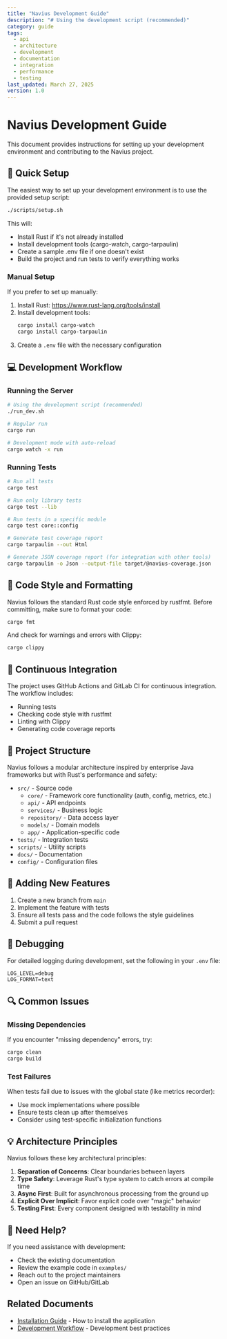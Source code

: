 ```yaml
---
title: "Navius Development Guide"
description: "# Using the development script (recommended)"
category: guide
tags:
  - api
  - architecture
  - development
  - documentation
  - integration
  - performance
  - testing
last_updated: March 27, 2025
version: 1.0
---
```

# Navius Development Guide

This document provides instructions for setting up your development environment and contributing to the Navius project.

## 🚀 Quick Setup

The easiest way to set up your development environment is to use the provided setup script:

```sh
./scripts/setup.sh
```

This will:
- Install Rust if it's not already installed
- Install development tools (cargo-watch, cargo-tarpaulin)
- Create a sample .env file if one doesn't exist
- Build the project and run tests to verify everything works

### Manual Setup

If you prefer to set up manually:

1. Install Rust: https://www.rust-lang.org/tools/install
2. Install development tools:
   ```sh
   cargo install cargo-watch
   cargo install cargo-tarpaulin
   ```
3. Create a `.env` file with the necessary configuration

## 💻 Development Workflow

### Running the Server

```sh
# Using the development script (recommended)
./run_dev.sh

# Regular run
cargo run

# Development mode with auto-reload
cargo watch -x run
```

### Running Tests

```sh
# Run all tests
cargo test

# Run only library tests
cargo test --lib

# Run tests in a specific module
cargo test core::config

# Generate test coverage report
cargo tarpaulin --out Html

# Generate JSON coverage report (for integration with other tools)
cargo tarpaulin -o Json --output-file target/@navius-coverage.json
```

## 📐 Code Style and Formatting

Navius follows the standard Rust code style enforced by rustfmt. Before committing, make sure to format your code:

```sh
cargo fmt
```

And check for warnings and errors with Clippy:

```sh
cargo clippy
```

## 🔄 Continuous Integration

The project uses GitHub Actions and GitLab CI for continuous integration. The workflow includes:
- Running tests
- Checking code style with rustfmt
- Linting with Clippy
- Generating code coverage reports

## 📁 Project Structure

Navius follows a modular architecture inspired by enterprise Java frameworks but with Rust's performance and safety:

- `src/` - Source code
  - `core/` - Framework core functionality (auth, config, metrics, etc.)
  - `api/` - API endpoints
  - `services/` - Business logic 
  - `repository/` - Data access layer
  - `models/` - Domain models
  - `app/` - Application-specific code
- `tests/` - Integration tests
- `scripts/` - Utility scripts
- `docs/` - Documentation
- `config/` - Configuration files

## 🧩 Adding New Features

1. Create a new branch from `main`
2. Implement the feature with tests
3. Ensure all tests pass and the code follows the style guidelines
4. Submit a pull request

## 🐛 Debugging

For detailed logging during development, set the following in your `.env` file:

```
LOG_LEVEL=debug
LOG_FORMAT=text
```

## 🔍 Common Issues

### Missing Dependencies

If you encounter "missing dependency" errors, try:

```sh
cargo clean
cargo build
```

### Test Failures

When tests fail due to issues with the global state (like metrics recorder):
- Use mock implementations where possible
- Ensure tests clean up after themselves
- Consider using test-specific initialization functions

## 💡 Architecture Principles

Navius follows these key architectural principles:

1. **Separation of Concerns**: Clear boundaries between layers
2. **Type Safety**: Leverage Rust's type system to catch errors at compile time
3. **Async First**: Built for asynchronous processing from the ground up
4. **Explicit Over Implicit**: Favor explicit code over "magic" behavior
5. **Testing First**: Every component designed with testability in mind

## 🤝 Need Help?

If you need assistance with development:
- Check the existing documentation
- Review the example code in `examples/`
- Reach out to the project maintainers
- Open an issue on GitHub/GitLab 

## Related Documents
- [Installation Guide](../../01_getting_started/installation.md) - How to install the application
- [Development Workflow](development-workflow.md) - Development best practices

